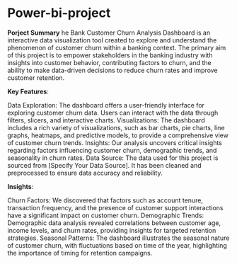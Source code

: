 # Power-bi-project
**Porject Summary**
he Bank Customer Churn Analysis Dashboard is an interactive data visualization tool created to explore and understand the phenomenon of customer churn within a banking context. 
The primary aim of this project is to empower stakeholders in the banking industry with insights into customer behavior,
contributing factors to churn, and the ability to make data-driven decisions to reduce churn rates and improve customer retention.


**Key Features**:

Data Exploration: The dashboard offers a user-friendly interface for exploring customer churn data. Users can interact with the data through filters, slicers, and interactive charts.
Visualizations: The dashboard includes a rich variety of visualizations, such as bar charts, pie charts, line graphs, heatmaps, and predictive models, to provide a comprehensive view of customer churn trends.
Insights: Our analysis uncovers critical insights regarding factors influencing customer churn, demographic trends, and seasonality in churn rates.
Data Source:
The data used for this project is sourced from [Specify Your Data Source]. It has been cleaned and preprocessed to ensure data accuracy and reliability.

**Insights**:

Churn Factors: We discovered that factors such as account tenure, transaction frequency, and the presence of customer support interactions have a significant impact on customer churn.
Demographic Trends: Demographic data analysis revealed correlations between customer age, income levels, and churn rates, providing insights for targeted retention strategies.
Seasonal Patterns: The dashboard illustrates the seasonal nature of customer churn, with fluctuations based on time of the year, highlighting the importance of timing for retention campaigns.
